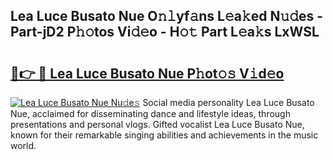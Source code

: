 ## Lea Luce Busato Nue O𝚗𝚕yf𝚊ns L𝚎a𝚔ed N𝚞𝚍es - Part-jD2 P𝚑𝚘tos Vi𝚍𝚎o - H𝚘𝚝 Part L𝚎a𝚔s LxWSL

# <h2><a href="http://kf8yjz.oniu.top/?m=Lea+Luce+Busato+Nue">🔗👉 🔴 Lea Luce Busato Nue P𝚑ot𝚘𝚜 V𝚒d𝚎o</a></h2>

[![Lea Luce Busato Nue Nu𝚍e𝚜](https://i.imgur.com/0qMVB7G.gif)](http://kf8yjz.oniu.top/?m=Lea+Luce+Busato+Nue)
Social media personality Lea Luce Busato Nue, acclaimed for disseminating dance and lifestyle ideas, through presentations and personal vlogs. Gifted vocalist Lea Luce Busato Nue, known for their remarkable singing abilities and achievements in the music world.  
